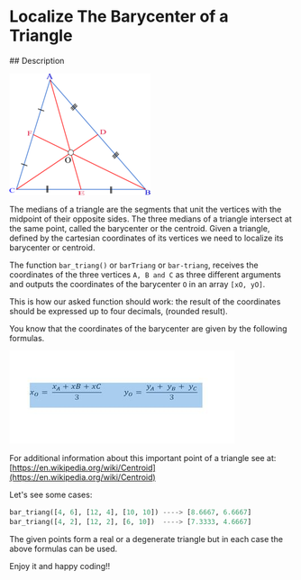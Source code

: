 # Localize The Barycenter of a Triangle

## Description

![Triángulo](./img/triangle.png)

The medians of a triangle are the segments that unit the vertices with the midpoint of their opposite sides. The three medians of a triangle intersect at the same point, called the barycenter or the centroid. Given a triangle, defined by the cartesian coordinates of its vertices we need to localize its barycenter or centroid.

The function `bar_triang()` or `barTriang` or `bar-triang`, receives the coordinates of the three vertices `A, B and C` as three different arguments and outputs the coordinates of the barycenter `O` in an array `[xO, yO]`.

This is how our asked function should work: the result of the coordinates should be expressed up to four decimals, (rounded result).

You know that the coordinates of the barycenter are given by the following formulas.

![barycenter](./img/barycenter.jpg)

For additional information about this important point of a triangle see at: [https://en.wikipedia.org/wiki/Centroid](https://en.wikipedia.org/wiki/Centroid)

Let's see some cases:

```python
bar_triang([4, 6], [12, 4], [10, 10]) ----> [8.6667, 6.6667]
bar_triang([4, 2], [12, 2], [6, 10])  ----> [7.3333, 4.6667]
```

The given points form a real or a degenerate triangle but in each case the above formulas can be used.

Enjoy it and happy coding!!